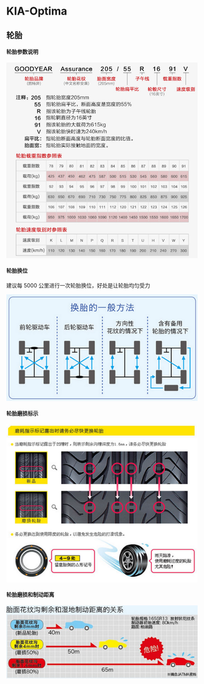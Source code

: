 # KIA-Optima

## 轮胎

#### 轮胎参数说明
![](https://github.com/qyxxjd/KIA-Optima/blob/master/Tire_parameters.png)

#### 轮胎换位

建议每 5000 公里进行一次轮胎换位，好处是让轮胎均匀受力

![](https://github.com/qyxxjd/KIA-Optima/blob/master/Tire_transposition.png)

#### 轮胎磨损标示
![](https://github.com/qyxxjd/KIA-Optima/blob/master/Tire_detail.png)

#### 轮胎磨损和制动距离
![](https://github.com/qyxxjd/KIA-Optima/blob/master/Tire_brake.png)

